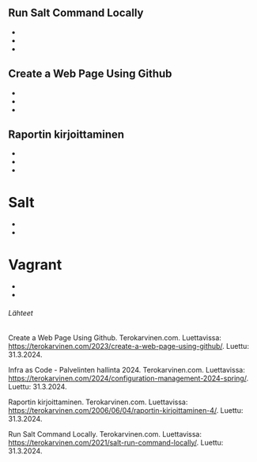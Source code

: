 ## Run Salt Command Locally

-
-
-

## Create a Web Page Using Github

-
-
-

## Raportin kirjoittaminen

-
-
-

# Salt

-
-

# Vagrant

-
-



###### Lähteet

Create a Web Page Using Github. Terokarvinen.com. Luettavissa: https://terokarvinen.com/2023/create-a-web-page-using-github/. Luettu: 31.3.2024.

Infra as Code - Palvelinten hallinta 2024. Terokarvinen.com. Luettavissa: https://terokarvinen.com/2024/configuration-management-2024-spring/. Luettu: 31.3.2024.

Raportin kirjoittaminen. Terokarvinen.com. Luettavissa: https://terokarvinen.com/2006/06/04/raportin-kirjoittaminen-4/. Luettu: 31.3.2024.

Run Salt Command Locally. Terokarvinen.com. Luettavissa: https://terokarvinen.com/2021/salt-run-command-locally/. Luettu: 31.3.2024.
